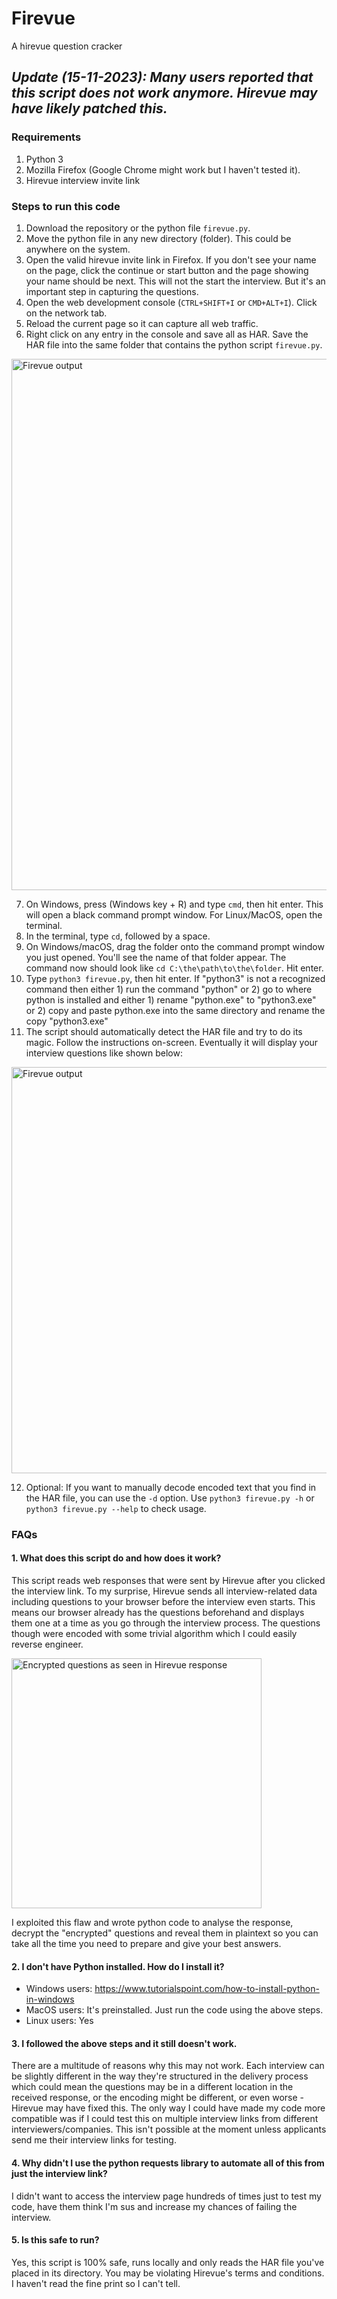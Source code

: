 # Firevue
A hirevue question cracker

## *Update (15-11-2023): Many users reported that this script does not work anymore. Hirevue may have likely patched this.*

### Requirements
1. Python 3
2. Mozilla Firefox (Google Chrome might work but I haven't tested it).
3. Hirevue interview invite link

### Steps to run this code
1. Download the repository or the python file `firevue.py`.
2. Move the python file in any new directory (folder). This could be anywhere on the system.
3. Open the valid hirevue invite link in Firefox. If you don't see your name on the page, click the continue or start button and the page showing your name should be next. This will not the start the interview. But it's an important step in capturing the questions.
4. Open the web development console (`CTRL+SHIFT+I` or `CMD+ALT+I`). Click on the network tab.
5. Reload the current page so it can capture all web traffic.
6. Right click on any entry in the console and save all as HAR. Save the HAR file into the same folder that contains the python script `firevue.py`.
<img src="https://i.imgur.com/aIEB26S.jpg" alt="Firevue output" width="850"/>

7. On Windows, press (Windows key + R) and type `cmd`, then hit enter. This will open a black command prompt window. For Linux/MacOS, open the terminal.
8. In the terminal, type `cd`, followed by a space. 
9. On Windows/macOS, drag the folder onto the command prompt window you just opened. You'll see the name of that folder appear. The command now should look like `cd C:\the\path\to\the\folder`. Hit enter.
10. Type `python3 firevue.py`, then hit enter. If "python3" is not a recognized command then either 1) run the command "python" or 2) go to where python is installed and either 1) rename "python.exe" to "python3.exe" or 2) copy and paste python.exe into the same directory and rename the copy "python3.exe"
11. The script should automatically detect the HAR file and try to do its magic. Follow the instructions on-screen. Eventually it will display your interview questions like shown below:
<img src="https://i.imgur.com/RD1AL67.jpg" alt="Firevue output" width="650"/>

12. Optional: If you want to manually decode encoded text that you find in the HAR file, you can use the `-d` option. Use `python3 firevue.py -h` or `python3 firevue.py --help` to check usage.

### FAQs

#### 1. What does this script do and how does it work?
This script reads web responses that were sent by Hirevue after you clicked the interview link. To my surprise, Hirevue sends all interview-related data including questions to your browser before the interview even starts. This means our browser already has the questions beforehand and displays them one at a time as you go through the interview process. The questions though were encoded with some trivial algorithm which I could easily reverse engineer.

<img src="https://i.imgur.com/qNpi6Fl.jpg" alt="Encrypted questions as seen in Hirevue response" width="400"/>

I exploited this flaw and wrote python code to analyse the response, decrypt the "encrypted" questions and reveal them in plaintext so you can take all the time you need to prepare and give your best answers.

#### 2. I don't have Python installed. How do I install it?
- Windows users: https://www.tutorialspoint.com/how-to-install-python-in-windows
- MacOS users: It's preinstalled. Just run the code using the above steps.
- Linux users: Yes

#### 3. I followed the above steps and it still doesn't work.
There are a multitude of reasons why this may not work. Each interview can be slightly different in the way they're structured in the delivery process which could mean the questions may be in a different location in the received response, or the encoding might be different, or even worse - Hirevue may have fixed this. The only way I could have made my code more compatible was if I could test this on multiple interview links from different interviewers/companies. This isn't possible at the moment unless applicants send me their interview links for testing.

#### 4. Why didn't I use the python requests library to automate all of this from just the interview link?
I didn't want to access the interview page hundreds of times just to test my code, have them think I'm sus and increase my chances of failing the interview.

#### 5. Is this safe to run?
Yes, this script is 100% safe, runs locally and only reads the HAR file you've placed in its directory. You may be violating Hirevue's terms and conditions. I haven't read the fine print so I can't tell.
